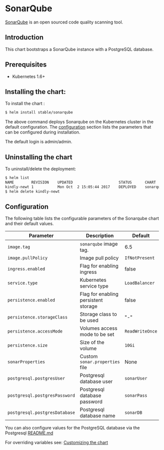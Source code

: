# SonarQube

[SonarQube](https://www.sonarqube.org/) is an open sourced code quality scanning tool.

## Introduction

This chart bootstraps a SonarQube instance with a PostgreSQL database.

## Prerequisites

- Kubernetes 1.6+

## Installing the chart:

To install the chart :

```bash
$ helm install stable/sonarqube
```

The above command deploys Sonarqube on the Kubernetes cluster in the default configuration. The [configuration](#configuration) section lists the parameters that can be configured during installation.

The default login is admin/admin.

## Uninstalling the chart

To uninstall/delete the deployment:

```bash
$ helm list
NAME       	REVISION	UPDATED                 	STATUS  	CHART          	NAMESPACE
kindly-newt	1       	Mon Oct  2 15:05:44 2017	DEPLOYED	sonarqube-0.1.0	default
$ helm delete kindly-newt
```

## Configuration

The following table lists the configurable parameters of the Sonarqube chart and their default values.

| Parameter                                   | Description                         | Default                                    |
| ------------------------------------------  | ----------------------------------  | -------------------------------------------|
| `image.tag`                                 | `sonarqube` image tag.              | 6.5                                        |
| `image.pullPolicy`                          | Image pull policy                   | `IfNotPresent`                             |
| `ingress.enabled`                           | Flag for enabling ingress           | false                                      |
| `service.type`                              | Kubernetes service type             | `LoadBalancer`                             |
| `persistence.enabled`                       | Flag for enabling persistent storage| false                                      |
| `persistence.storageClass`                  | Storage class to be used            | "-"                                        |
| `persistence.accessMode`                    | Volumes access mode to be set       | `ReadWriteOnce`                            |
| `persistence.size`                          | Size of the volume                  | `10Gi`                                     |
| `sonarProperties`                           | Custom `sonar.properties` file      | None                                       |
| `postgresql.postgresUser`                   | Postgresql database user            | `sonarUser`                                |
| `postgresql.postgresPassword`               | Postgresql database password        | `sonarPass`                                |
| `postgresql.postgresDatabase`               | Postgresql database name            | `sonarDB`                                  |

You can also configure values for the PostgreSQL database via the Postgresql [README.md](https://github.com/kubernetes/charts/blob/master/stable/postgresql/README.md)

For overriding variables see: [Customizing the chart](https://docs.helm.sh/using_helm/#customizing-the-chart-before-installing)
